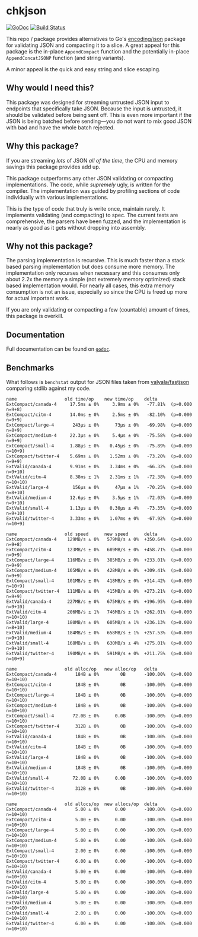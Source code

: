 chkjson
=======

[![GoDoc](https://godoc.org/github.com/twmb/chkjson?status.svg)](https://godoc.org/github.com/twmb/chkjson) [![Build Status](https://travis-ci.org/twmb/chkjson.svg?branch=master)](https://travis-ci.org/twmb/chkjson)

This repo / package provides alternatives to Go's
[encoding/json](https://golang.org/pkg/encoding/json/) package for validating
JSON and compacting it to a slice. A great appeal for this package is the
in-place `AppendCompact` function and the potentially in-place
`AppendConcatJSONP` function (and string variants).

A minor appeal is the quick and easy string and slice escaping.

## Why would I need this?

This package was designed for streaming untrusted JSON input to endpoints that
specifically take JSON. Because the input is untrusted, it should be validated
before being sent off. This is even more important if the JSON is being batched
before sending—you do not want to mix good JSON with bad and have the whole
batch rejected.

## Why this package?

If you are streaming _lots_ of JSON _all of the time_, the CPU and memory
savings this package provides add up.

This package outperforms any other JSON validating or compacting
implementations. The code, while _supremely_ ugly, is written for the compiler.
The implementation was guided by profiling sections of code individually with
various implementations.

This is the type of code that truly is write once, maintain rarely. It
implements validating (and compacting) to spec. The current tests are
comprehensive, the parsers have been fuzzed, and the implementation is nearly
as good as it gets without dropping into assembly.

## Why not this package?

The parsing implementation is recursive. This is much faster than a stack based
parsing implementation but does consume more memory. The implementation only
recurses when necessary and this consumes only about 2.2x the memory a simple
(not extremely memory optimized) stack based implementation would. For nearly
all cases, this extra memory consumption is not an issue, especially so since
the CPU is freed up more for actual important work.

If you are only validating or compacting a few (countable) amount of times,
this package is overkill.

## Documentation

Full documentation can be found on [`godoc`](https://godoc.org/github.com/twmb/chkjson).

## Benchmarks

What follows is `benchstat` output for JSON files taken from [valyala/fastjson](https://github.com/valyala/fastjson)
comparing stdlib against my code.

```
name                  old time/op    new time/op    delta
ExtCompact/canada-4     17.5ms ± 0%     3.9ms ± 0%   -77.81%  (p=0.000 n=9+8)
ExtCompact/citm-4       14.0ms ± 0%     2.5ms ± 0%   -82.10%  (p=0.000 n=9+9)
ExtCompact/large-4       243µs ± 0%      73µs ± 0%   -69.98%  (p=0.000 n=8+9)
ExtCompact/medium-4     22.3µs ± 0%     5.4µs ± 0%   -75.58%  (p=0.000 n=9+9)
ExtCompact/small-4      1.88µs ± 0%    0.45µs ± 0%   -75.89%  (p=0.000 n=10+9)
ExtCompact/twitter-4    5.69ms ± 0%    1.52ms ± 0%   -73.20%  (p=0.000 n=9+9)
ExtValid/canada-4       9.91ms ± 0%    3.34ms ± 0%   -66.32%  (p=0.000 n=9+10)
ExtValid/citm-4         8.38ms ± 1%    2.31ms ± 1%   -72.38%  (p=0.000 n=10+10)
ExtValid/large-4         156µs ± 0%      47µs ± 1%   -70.25%  (p=0.000 n=8+10)
ExtValid/medium-4       12.6µs ± 0%     3.5µs ± 1%   -72.03%  (p=0.000 n=9+10)
ExtValid/small-4        1.13µs ± 0%    0.30µs ± 4%   -73.35%  (p=0.000 n=9+10)
ExtValid/twitter-4      3.33ms ± 0%    1.07ms ± 0%   -67.92%  (p=0.000 n=10+9)

name                  old speed      new speed      delta
ExtCompact/canada-4    129MB/s ± 0%   579MB/s ± 0%  +350.64%  (p=0.000 n=9+8)
ExtCompact/citm-4      123MB/s ± 0%   689MB/s ± 0%  +458.71%  (p=0.000 n=9+9)
ExtCompact/large-4     116MB/s ± 0%   385MB/s ± 0%  +233.01%  (p=0.000 n=9+9)
ExtCompact/medium-4    105MB/s ± 0%   428MB/s ± 0%  +309.41%  (p=0.000 n=9+9)
ExtCompact/small-4     101MB/s ± 0%   418MB/s ± 0%  +314.42%  (p=0.000 n=10+9)
ExtCompact/twitter-4   111MB/s ± 0%   415MB/s ± 0%  +273.21%  (p=0.000 n=9+9)
ExtValid/canada-4      227MB/s ± 0%   675MB/s ± 0%  +196.95%  (p=0.000 n=9+10)
ExtValid/citm-4        206MB/s ± 1%   746MB/s ± 1%  +262.01%  (p=0.000 n=10+10)
ExtValid/large-4       180MB/s ± 0%   605MB/s ± 1%  +236.13%  (p=0.000 n=8+10)
ExtValid/medium-4      184MB/s ± 0%   658MB/s ± 1%  +257.53%  (p=0.000 n=9+10)
ExtValid/small-4       168MB/s ± 0%   630MB/s ± 4%  +275.01%  (p=0.000 n=9+10)
ExtValid/twitter-4     190MB/s ± 0%   591MB/s ± 0%  +211.75%  (p=0.000 n=10+9)

name                  old alloc/op   new alloc/op   delta
ExtCompact/canada-4       184B ± 0%        0B       -100.00%  (p=0.000 n=10+10)
ExtCompact/citm-4         184B ± 0%        0B       -100.00%  (p=0.000 n=10+10)
ExtCompact/large-4        184B ± 0%        0B       -100.00%  (p=0.000 n=10+10)
ExtCompact/medium-4       184B ± 0%        0B       -100.00%  (p=0.000 n=10+10)
ExtCompact/small-4       72.0B ± 0%      0.0B       -100.00%  (p=0.000 n=10+10)
ExtCompact/twitter-4      312B ± 0%        0B       -100.00%  (p=0.000 n=10+10)
ExtValid/canada-4         184B ± 0%        0B       -100.00%  (p=0.000 n=10+10)
ExtValid/citm-4           184B ± 0%        0B       -100.00%  (p=0.000 n=10+10)
ExtValid/large-4          184B ± 0%        0B       -100.00%  (p=0.000 n=10+10)
ExtValid/medium-4         184B ± 0%        0B       -100.00%  (p=0.000 n=10+10)
ExtValid/small-4         72.0B ± 0%      0.0B       -100.00%  (p=0.000 n=10+10)
ExtValid/twitter-4        312B ± 0%        0B       -100.00%  (p=0.000 n=10+10)

name                  old allocs/op  new allocs/op  delta
ExtCompact/canada-4       5.00 ± 0%      0.00       -100.00%  (p=0.000 n=10+10)
ExtCompact/citm-4         5.00 ± 0%      0.00       -100.00%  (p=0.000 n=10+10)
ExtCompact/large-4        5.00 ± 0%      0.00       -100.00%  (p=0.000 n=10+10)
ExtCompact/medium-4       5.00 ± 0%      0.00       -100.00%  (p=0.000 n=10+10)
ExtCompact/small-4        2.00 ± 0%      0.00       -100.00%  (p=0.000 n=10+10)
ExtCompact/twitter-4      6.00 ± 0%      0.00       -100.00%  (p=0.000 n=10+10)
ExtValid/canada-4         5.00 ± 0%      0.00       -100.00%  (p=0.000 n=10+10)
ExtValid/citm-4           5.00 ± 0%      0.00       -100.00%  (p=0.000 n=10+10)
ExtValid/large-4          5.00 ± 0%      0.00       -100.00%  (p=0.000 n=10+10)
ExtValid/medium-4         5.00 ± 0%      0.00       -100.00%  (p=0.000 n=10+10)
ExtValid/small-4          2.00 ± 0%      0.00       -100.00%  (p=0.000 n=10+10)
ExtValid/twitter-4        6.00 ± 0%      0.00       -100.00%  (p=0.000 n=10+10)
```
